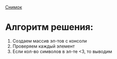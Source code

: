  [Снимок](https://user-images.githubusercontent.com/114214964/204577388-6ee04105-8295-45ee-8338-9ffacfa0156c.PNG)





















# Алгоритм решения:
1. Создаем массив эл-тов с консоли
2. Проверяем каждый элемент 
3. Если кол-во символов в эл-те <3, то выводим
